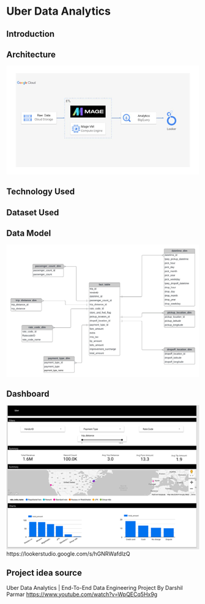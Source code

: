# Uber Data Analytics

## Introduction

## Architecture 

<img src="architecture.jpg">

## Technology Used

## Dataset Used

## Data Model
<img src="data_model.jpeg">

## Dashboard

<img src="dashboard_preview.png">
https://lookerstudio.google.com/s/hGNRWafdlzQ


## Project idea source
Uber Data Analytics | End-To-End Data Engineering Project By Darshil Parmar
https://www.youtube.com/watch?v=WpQECq5Hx9g
